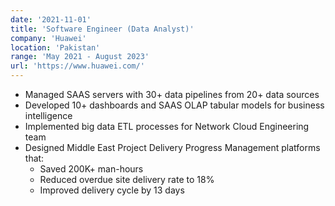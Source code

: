```yaml
---
date: '2021-11-01'
title: 'Software Engineer (Data Analyst)'
company: 'Huawei'
location: 'Pakistan'
range: 'May 2021 - August 2023'
url: 'https://www.huawei.com/'
---
```


- Managed SAAS servers with 30+ data pipelines from 20+ data sources
- Developed 10+ dashboards and SAAS OLAP tabular models for business intelligence
- Implemented big data ETL processes for Network Cloud Engineering team
- Designed Middle East Project Delivery Progress Management platforms that:
  - Saved 200K+ man-hours
  - Reduced overdue site delivery rate to 18%
  - Improved delivery cycle by 13 days
